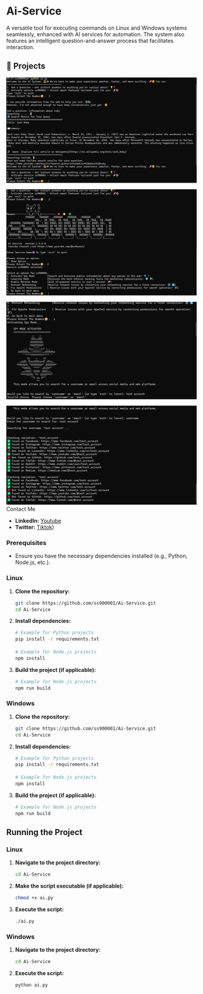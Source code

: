 # Ai-Service
A versatile tool for executing commands on Linux and Windows systems seamlessly, enhanced with AI services for automation. The system also features an intelligent question-and-answer process that facilitates interaction.

## 🚀 Projects

![Project 1](https://github.com/ss900001/Ai-Service/blob/main/data/1.jpg)

![Project 2](https://github.com/ss900001/Ai-Service/blob/main/data/2.jpg)

![Project 3](https://github.com/ss900001/Ai-Service/blob/main/data/3.jpg)

![Project 4](https://github.com/ss900001/Ai-Service/blob/main/data/4.jpg)
  Contact Me
- **LinkedIn:** [Youtube](https://www.youtube.com/@ss9oooo1)
- **Twitter:** [Tiktok](https://www.tiktok.com/@ss900001))

### Prerequisites
- Ensure you have the necessary dependencies installed (e.g., Python, Node.js, etc.).

### Linux

1. **Clone the repository:**
    ```bash
    git clone https://github.com/ss900001/Ai-Service.git
    cd Ai-Service
    ```

2. **Install dependencies:**
    ```bash
    # Example for Python projects
    pip install -r requirements.txt

    # Example for Node.js projects
    npm install
    ```

3. **Build the project (if applicable):**
    ```bash
    # Example for Node.js projects
    npm run build
    ```

### Windows

1. **Clone the repository:**
    ```bash
    git clone https://github.com/ss900001/Ai-Service.git
    cd Ai-Service
    ```

2. **Install dependencies:**
    ```bash
    # Example for Python projects
    pip install -r requirements.txt

    # Example for Node.js projects
    npm install
    ```

3. **Build the project (if applicable):**
    ```bash
    # Example for Node.js projects
    npm run build
    ```

## Running the Project

### Linux

1. **Navigate to the project directory:**
    ```bash
    cd Ai-Service
    ```

2. **Make the script executable (if applicable):**
    ```bash
    chmod +x ai.py
    ```

3. **Execute the script:**
    ```bash
    ./ai.py
    ```

### Windows

1. **Navigate to the project directory:**
    ```bash
    cd Ai-Service
    ```

2. **Execute the script:**
    ```bash
    python ai.py
    ```


